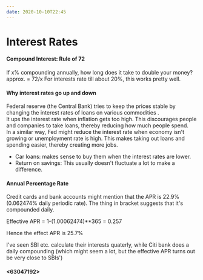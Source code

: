```yaml
---
date: 2020-10-10T22:45
---
```


# Interest Rates

#### Compound Interest: Rule of 72
If x% compounding annually, how long does it take to double your money? approx. = 72/x
For interests rate till about 20%, this works pretty well.


#### Why interest rates go up and down
Federal reserve (the Central Bank) tries to keep the prices stable by changing the interest rates of loans on various commodities .  
It ups the interest rate when inflation gets too high. This discourages people and companies to take loans, thereby reducing how much people spend.  
In a similar way, Fed might reduce the interest rate when economy isn't growing or unemployment rate is high. This makes taking out loans and spending easier, thereby creating more jobs.

* Car loans: makes sense to buy them when the interest rates are lower.
* Return on savings: This usually doesn't fluctuate a lot to make a difference.

#### Annual Percentage Rate

Credit cards and bank accounts might mention that the APR is 22.9% (0.062474% daily periodic rate). The thing in bracket suggests that it's compounded daily.

Effective APR = 1-(1.00062474)**365 = 0.257

Hence the effect APR is 25.7%

I've seen SBI etc. calculate their interests quaterly, while Citi bank does a daily compounding (which might seem a lot, but the effective APR turns out be very close to SBIs')


#### <63047192>
